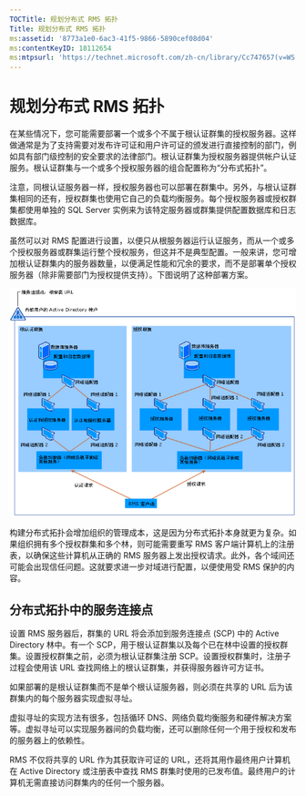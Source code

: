 ```yaml
---
TOCTitle: 规划分布式 RMS 拓扑
Title: 规划分布式 RMS 拓扑
ms:assetid: '8773a1e0-6ac3-41f5-9866-5890cef08d04'
ms:contentKeyID: 18112654
ms:mtpsurl: 'https://technet.microsoft.com/zh-cn/library/Cc747657(v=WS.10)'
---
```


规划分布式 RMS 拓扑
===================

在某些情况下，您可能需要部署一个或多个不属于根认证群集的授权服务器。这样做通常是为了支持需要对发布许可证和用户许可证的颁发进行直接控制的部门，例如具有部门级控制的安全要求的法律部门。根认证群集为授权服务器提供帐户认证服务。根认证群集与一个或多个授权服务器的组合配置称为“分布式拓扑”。

注意，同根认证服务器一样，授权服务器也可以部署在群集中。另外，与根认证群集相同的还有，授权群集也使用它自己的负载均衡服务。每个授权服务器或授权群集都使用单独的 SQL Server 实例来为该特定服务器或群集提供配置数据库和日志数据库。

虽然可以对 RMS 配置进行设置，以便只从根服务器运行认证服务，而从一个或多个授权服务器或群集运行整个授权服务，但这并不是典型配置。一般来讲，您可增加根认证群集内的服务器数量，以便满足性能和冗余的要求，而不是部署单个授权服务器（除非需要部门为授权提供支持）。下图说明了这种部署方案。

![](images/Cc747657.01fa5a85-5711-41aa-932a-124049d34186(WS.10).gif)

构建分布式拓扑会增加组织的管理成本，这是因为分布式拓扑本身就更为复杂。如果组织拥有多个授权群集和多个林，则可能需要重写 RMS 客户端计算机上的注册表，以确保这些计算机从正确的 RMS 服务器上发出授权请求。此外，各个域间还可能会出现信任问题。这就要求进一步对域进行配置，以便使用受 RMS 保护的内容。

分布式拓扑中的服务连接点
------------------------

设置 RMS 服务器后，群集的 URL 将会添加到服务连接点 (SCP) 中的 Active Directory 林中。有一个 SCP，用于根认证群集以及每个已在林中设置的授权群集。设置授权群集之前，必须为根认证群集注册 SCP。设置授权群集时，注册子过程会使用该 URL 查找网络上的根认证群集，并获得服务器许可方证书。

如果部署的是根认证群集而不是单个根认证服务器，则必须在共享的 URL 后为该群集内的每个服务器实现虚拟寻址。

虚拟寻址的实现方法有很多，包括循环 DNS、网络负载均衡服务和硬件解决方案等。虚拟寻址可以实现服务器间的负载均衡，还可以删除任何一个用于授权和发布的服务器上的依赖性。

RMS 不仅将共享的 URL 作为其获取许可证的 URL，还将其用作最终用户计算机在 Active Directory 或注册表中查找 RMS 群集时使用的已发布值。最终用户的计算机无需直接访问群集内的任何一个服务器。
